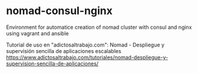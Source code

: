 # nomad-consul-nginx
Environment for automatice creation of nomad cluster with consul and nginx using vagrant and ansible

Tutorial de uso en "adictosaltrabajo.com": Nomad - Despliegue y supervisión sencilla de aplicaciones escalables
https://www.adictosaltrabajo.com/tutoriales/nomad-despliegue-y-supervision-sencilla-de-aplicaciones/